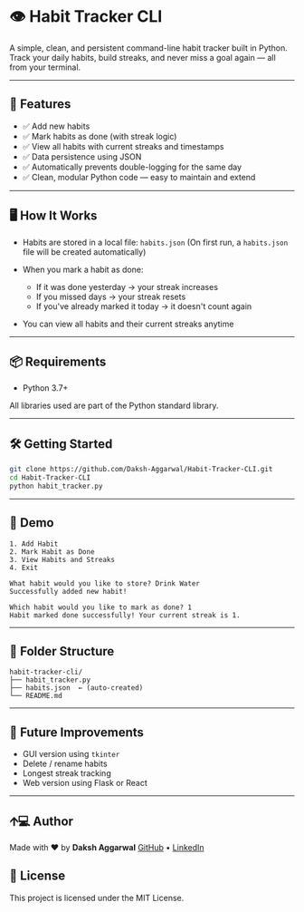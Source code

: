 # 👁 Habit Tracker CLI

A simple, clean, and persistent command-line habit tracker built in Python.
Track your daily habits, build streaks, and never miss a goal again — all from your terminal.

---

## 🚀 Features

* ✅ Add new habits
* ✅ Mark habits as done (with streak logic)
* ✅ View all habits with current streaks and timestamps
* ✅ Data persistence using JSON
* ✅ Automatically prevents double-logging for the same day
* ✅ Clean, modular Python code — easy to maintain and extend

---

## 🖥️ How It Works

* Habits are stored in a local file: `habits.json` (On first run, a `habits.json` file will be created automatically)
* When you mark a habit as done:

  * If it was done yesterday → your streak increases
  * If you missed days → your streak resets
  * If you've already marked it today → it doesn't count again
* You can view all habits and their current streaks anytime

---

## 📦 Requirements

* Python 3.7+

All libraries used are part of the Python standard library.

---

## 🛠️ Getting Started

```bash
git clone https://github.com/Daksh-Aggarwal/Habit-Tracker-CLI.git
cd Habit-Tracker-CLI
python habit_tracker.py
```

---

## 📸 Demo

```
1. Add Habit
2. Mark Habit as Done
3. View Habits and Streaks
4. Exit

What habit would you like to store? Drink Water
Successfully added new habit!

Which habit would you like to mark as done? 1
Habit marked done successfully! Your current streak is 1.
```

---

## 🧩 Folder Structure

```
habit-tracker-cli/
├── habit_tracker.py
├── habits.json  ← (auto-created)
└── README.md
```

---

## 🧠 Future Improvements

* GUI version using `tkinter`
* Delete / rename habits
* Longest streak tracking
* Web version using Flask or React

---

## 🡩‍💻 Author

Made with ❤️ by **Daksh Aggarwal**
[GitHub](https://github.com/Daksh-Aggarwal) • [LinkedIn](https://www.linkedin.com/in/dakshaggarwal7)

## 📄 License

This project is licensed under the MIT License.